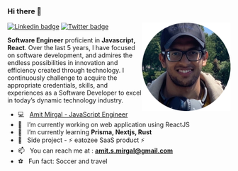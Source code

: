 ### Hi there 👋

<img align="right" src="https://github.com/AmitMirgal/AmitMirgal/blob/master/AM.png" alt="Amit Mirgal" height="auto" width="200">

[![Linkedin badge](https://img.shields.io/badge/-LinkedIn-blue?style=for-the-badge&logo=Linkedin&logocolor=white&labelColor=blue&color=blue)](https://www.linkedin.com/in/amit-mirgal/)
[![Twitter badge](https://img.shields.io/badge/-Twitter-white?style=for-the-badge&logo=Twitter&logoColor=white&labelColor=green&color=green)](https://twitter.com/amit_mirgal/)

**Software Engineer** proficient in **Javascript, React**. Over the last 5 years, I have focused on software development, and admires the endless possibilities in innovation and efficiency created through technology. I continuously challenge to acquire the appropriate credentials, skills, and experiences as a Software Developer to excel in today’s dynamic technology industry.  

- 💻  &nbsp; [Amit Mirgal - JavaScript Engineer](https://devmit-io.vercel.app/)
- 🔭  &nbsp; I’m currently working on web application using ReactJS
- 🌱  &nbsp; I’m currently learning **Prisma, Nextjs, Rust**
- 💼  &nbsp; Side project - ⚡ eatozee SaaS product ⚡
- 📫  &nbsp; You can reach me at : **amit.s.mirgal@gmail.com**
- ⚽  &nbsp; Fun fact: Soccer and travel
